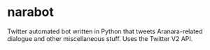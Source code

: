 # narabot
 Twitter automated bot written in Python that tweets Aranara-related dialogue and other miscellaneous stuff. Uses the Twitter V2 API.
